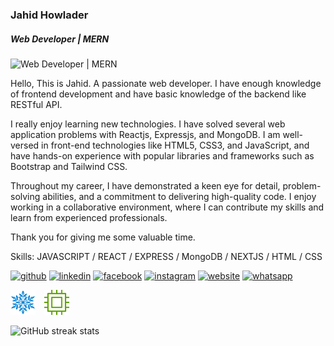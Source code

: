 ### Jahid Howlader
##### Web Developer | MERN
![Web Developer | MERN](https://i.ibb.co/NZD03Hp/jahid-Howlader.png)

Hello, This is Jahid. A passionate web developer. I have enough knowledge of frontend development and have basic knowledge of the backend like RESTful API.

I really enjoy learning new technologies. I have solved several web application problems with Reactjs, Expressjs, and MongoDB. I am well-versed in front-end technologies like HTML5, CSS3, and JavaScript, and have hands-on experience with popular libraries and frameworks such as Bootstrap and Tailwind CSS.

Throughout my career, I have demonstrated a keen eye for detail, problem-solving abilities, and a commitment to delivering high-quality code. I enjoy working in a collaborative environment, where I can contribute my skills and learn from experienced professionals.

Thank you for giving me some valuable time.

Skills:  JAVASCRIPT / REACT / EXPRESS / MongoDB / NEXTJS / HTML / CSS



[<img src='https://cdn.jsdelivr.net/npm/simple-icons@3.0.1/icons/github.svg' alt='github' height='40'>](https://github.com/jahidhowlader)  [<img src='https://cdn.jsdelivr.net/npm/simple-icons@3.0.1/icons/linkedin.svg' alt='linkedin' height='40'>](https://www.linkedin.com/in/jahidhowlader//)  [<img src='https://cdn.jsdelivr.net/npm/simple-icons@3.0.1/icons/facebook.svg' alt='facebook' height='40'>](https://www.facebook.com/jahidhowlader.info/)  [<img src='https://cdn.jsdelivr.net/npm/simple-icons@3.0.1/icons/instagram.svg' alt='instagram' height='40'>](https://www.instagram.com/jahidhowlader.info//)  [<img src='https://cdn.jsdelivr.net/npm/simple-icons@3.0.1/icons/icloud.svg' alt='website' height='40'>](https://jahidhowlader.vercel.app/)  [<img src='https://cdn.jsdelivr.net/npm/simple-icons@3.0.1/icons/whatsapp.svg' alt='whatsapp' height='40'>](01625405959)  

<a href='https://archiveprogram.github.com/'><img src='https://raw.githubusercontent.com/acervenky/animated-github-badges/master/assets/acbadge.gif' width='40' height='40'></a> <a href='https://docs.github.com/en/developers'><img src='https://raw.githubusercontent.com/acervenky/animated-github-badges/master/assets/devbadge.gif' width='40' height='40'></a> 

![GitHub streak stats](https://streak-stats.demolab.com/?user=jahidhowlader)  


